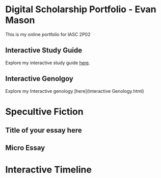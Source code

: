 # Digital Scholarship Portfolio - Evan Mason

This is my online portfolio for IASC 2P02

## Interactive Study Guide
Explore my interactive study guide [here](2P02Team1InteractiveStudyGuide.html).
## Interactive Genolgoy
Explore my Interactive genology [here](Interactive Genology.html)

# Specultive Fiction
## Title of your essay here
## Micro Essay

# Interactive Timeline
